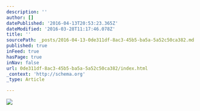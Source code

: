 ```yaml
---
description: ''
author: []
datePublished: '2016-04-13T20:53:23.365Z'
dateModified: '2016-03-28T11:17:46.078Z'
title: ''
sourcePath: _posts/2016-04-13-0de311df-8ac3-45b5-ba5a-5a52c50ca382.md
published: true
inFeed: true
hasPage: true
inNav: false
url: 0de311df-8ac3-45b5-ba5a-5a52c50ca382/index.html
_context: 'http://schema.org'
_type: Article

---
```

![](https://the-grid-user-content.s3-us-west-2.amazonaws.com/0fa83317-284d-48de-abdb-c184cbd0ca2b.png)
